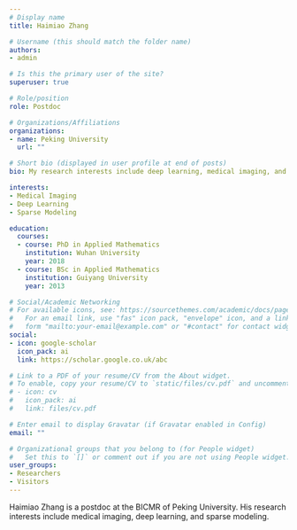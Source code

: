 ```yaml
---
# Display name
title: Haimiao Zhang

# Username (this should match the folder name)
authors:
- admin

# Is this the primary user of the site?
superuser: true

# Role/position
role: Postdoc

# Organizations/Affiliations
organizations:
- name: Peking University
  url: ""

# Short bio (displayed in user profile at end of posts)
bio: My research interests include deep learning, medical imaging, and sparse modeling.

interests:
- Medical Imaging
- Deep Learning
- Sparse Modeling

education:
  courses:
  - course: PhD in Applied Mathematics
    institution: Wuhan University
    year: 2018
  - course: BSc in Applied Mathematics
    institution: Guiyang University
    year: 2013

# Social/Academic Networking
# For available icons, see: https://sourcethemes.com/academic/docs/page-builder/#icons
#   For an email link, use "fas" icon pack, "envelope" icon, and a link in the
#   form "mailto:your-email@example.com" or "#contact" for contact widget.
social:
- icon: google-scholar
  icon_pack: ai
  link: https://scholar.google.co.uk/abc

# Link to a PDF of your resume/CV from the About widget.
# To enable, copy your resume/CV to `static/files/cv.pdf` and uncomment the lines below.
# - icon: cv
#   icon_pack: ai
#   link: files/cv.pdf

# Enter email to display Gravatar (if Gravatar enabled in Config)
email: ""

# Organizational groups that you belong to (for People widget)
#   Set this to `[]` or comment out if you are not using People widget.
user_groups:
- Researchers
- Visitors
---
```


Haimiao Zhang is a postdoc at the BICMR of Peking University. His research interests include medical imaging, deep learning, and sparse modeling.
